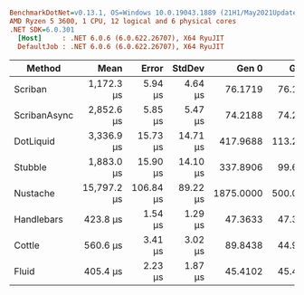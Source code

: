 ``` ini

BenchmarkDotNet=v0.13.1, OS=Windows 10.0.19043.1889 (21H1/May2021Update)
AMD Ryzen 5 3600, 1 CPU, 12 logical and 6 physical cores
.NET SDK=6.0.301
  [Host]     : .NET 6.0.6 (6.0.622.26707), X64 RyuJIT
  DefaultJob : .NET 6.0.6 (6.0.622.26707), X64 RyuJIT


```
|       Method |        Mean |     Error |   StdDev |     Gen 0 |    Gen 1 |   Gen 2 | Allocated |
|------------- |------------:|----------:|---------:|----------:|---------:|--------:|----------:|
|      Scriban |  1,172.3 μs |   5.94 μs |  4.64 μs |   76.1719 |  76.1719 | 76.1719 |    373 KB |
| ScribanAsync |  2,852.6 μs |   5.85 μs |  5.47 μs |   74.2188 |  74.2188 | 74.2188 |    373 KB |
|    DotLiquid |  3,336.9 μs |  15.73 μs | 14.71 μs |  417.9688 | 113.2813 | 50.7813 |  3,371 KB |
|      Stubble |  1,883.0 μs |  15.90 μs | 14.10 μs |  337.8906 |  99.6094 | 46.8750 |  2,891 KB |
|     Nustache | 15,797.2 μs | 106.84 μs | 89.22 μs | 1875.0000 | 500.0000 | 31.2500 | 15,715 KB |
|   Handlebars |    423.8 μs |   1.54 μs |  1.29 μs |   47.3633 |  47.3633 | 47.3633 |    366 KB |
|       Cottle |    560.6 μs |   3.41 μs |  3.02 μs |   89.8438 |  44.9219 | 44.9219 |    555 KB |
|        Fluid |    405.4 μs |   2.23 μs |  1.87 μs |   45.4102 |  45.4102 | 45.4102 |    309 KB |
